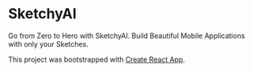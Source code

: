 # SketchyAI
Go from Zero to Hero with SketchyAI. Build Beautiful Mobile Applications with only your Sketches.

This project was bootstrapped with [Create React App](https://github.com/facebook/create-react-app).
